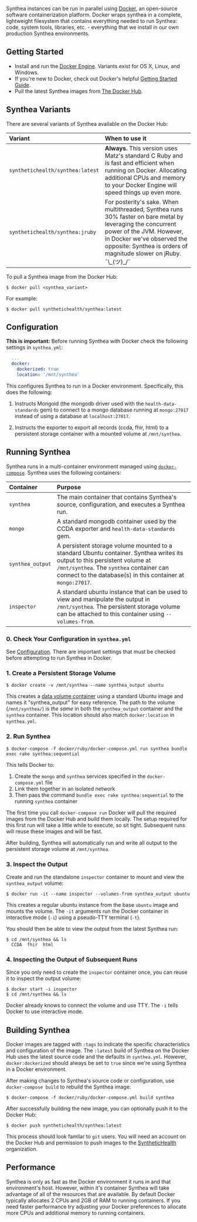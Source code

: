 Synthea instances can be run in parallel using [Docker](https://www.docker.com/), an open-source software containerization platform. Docker wraps synthea in a complete, lightweight filesystem that contains everything needed to run Synthea: code, system tools, libraries, etc. - everything that we install in our own production Synthea environments.

## Getting Started

* Install and run the [Docker Engine](https://docs.docker.com/engine/getstarted/step_one/). Variants exist for OS X, Linux, and Windows.
* If you're new to Docker, check out Docker's helpful [Getting Started Guide](https://docs.docker.com/engine/getstarted/).
* Pull the latest Synthea images from [The Docker Hub](https://hub.docker.com/r/synthetichealth/synthea/).

## Synthea Variants

There are several variants of Synthea available on the Docker Hub:

| Variant | When to use it |
|:--------|:---------------|
| `synthetichealth/synthea:latest` | **Always.** This version uses Matz's standard C Ruby and is fast and efficient when running on Docker. Allocating additional CPUs and memory to your Docker Engine will speed things up even more. |
| `synthetichealth/synthea:jruby` | For posterity's sake. When multithreaded, Synthea runs 30% faster on bare metal by leveraging the concurrent power of the JVM. However, in Docker we've observed the opposite: Synthea is orders of magnitude slower on jRuby. ¯\\\_(ツ)\_/¯ |

To pull a Synthea image from the Docker Hub:

```
$ docker pull <synthea_variant>
```

For example:

```
$ docker pull synthetichealth/synthea:latest
```

## Configuration

**This is important:** Before running Synthea with Docker check the following settings in `synthea.yml`:

```yml
  ...
  docker:
    dockerized: true
    location: '/mnt/synthea'
```

This configures Synthea to run in a Docker environment. Specifically, this does the following:

1. Instructs Mongoid (the mongodb driver used with the `health-data-standards` gem) to connect to a mongo database running at `mongo:27017` instead of using a database at `localhost:27017`.

2. Instructs the exporter to export all records (ccda, fhir, html) to a persistent storage container with a mounted volume at `/mnt/synthea`.

## Running Synthea

Synthea runs in a multi-container environment managed using [`docker-compose`](https://docs.docker.com/compose/reference/overview/). Synthea uses the following containers:

| Container | Purpose |
|:----------|:--------|
| `synthea` | The main container that contains Synthea's source, configuration, and executes a Synthea run. |
| `mongo` | A standard mongodb container used by the CCDA exporter and `health-data-standards` gem. |
| `synthea_output` | A persistent storage volume mounted to a standard Ubuntu container. Synthea writes its output to this persistent volume at `/mnt/synthea`. The `synthea` container can connect to the database(s) in this container at `mongo:27017`. |
| `inspector` | A standard ubuntu instance that can be used to view and manipulate the output in `/mnt/synthea`. The persistent storage volume can be attached to this container using `--volumes-from`. |

### 0. Check Your Configuration in `synthea.yml`

See [Configuration](#configuration). There are important settings that must be checked before attempting to run Synthea in Docker.

### 1. Create a Persistent Storage Volume

```
$ docker create -v /mnt/synthea --name synthea_output ubuntu 
```

This creates a [data volume container](https://docs.docker.com/engine/tutorials/dockervolumes/#/creating-and-mounting-a-data-volume-container) using a standard Ubuntu image and names it "synthea_output" for easy reference. The path to the volume (`/mnt/synthea/`) is _the same_ in both the `synthea_output` container and the `synthea` container. This location should also match `docker:location` in `synthea.yml`.

### 2. Run Synthea

```
$ docker-compose -f docker/ruby/docker-compose.yml run synthea bundle exec rake synthea:sequential
```

This tells Docker to:

1. Create the `mongo` and `synthea` services specified in the `docker-compose.yml` file
2. Link them together in an isolated network
3. Then pass the command `bundle exec rake synthea:sequential` to the running `synthea` container

The first time you call `docker-compose run` Docker will pull the required images from the Docker Hub and build them locally. The setup required for this first run will take a little while to execute, so sit tight. Subsequent runs will reuse these images and will be fast.

After building, Synthea will automatically run and write all output to the persistent storage volume at `/mnt/synthea`.

### 3. Inspect the Output

Create and run the standalone `inspector` container to mount and view the `synthea_output` volume:

```
$ docker run -it --name inspector --volumes-from synthea_output ubuntu
```

This creates a regular ubuntu instance from the base `ubuntu` image and mounts the volume. The `-it` arguments run the Docker container in interactive mode (`-i`) using a pseudo-TTY terminal (`-t`).

You should then be able to view the output from the latest Synthea run:

```
$ cd /mnt/synthea && ls
  CCDA  fhir  html
```

### 4. Inspecting the Output of Subsequent Runs

Since you only need to create the `inspector` container once, you can reuse it to inspect the output volume:

```
$ docker start -i inspector
$ cd /mnt/synthea && ls
```

Docker already knows to connect the volume and use TTY. The `-i` tells Docker to use interactive mode.

## Building Synthea

Docker images are tagged with `:tags` to indicate the specific characteristics and configuration of the image. The `:latest` build of Synthea on the Docker Hub uses the latest source code and the defaults in `synthea.yml`. However, `docker:dockerized` should always be set to `true` since we're using Synthea in a Docker environment.

After making changes to Synthea's source code or configuration, use `docker-compose build` to rebuild the Synthea image:

```
$ docker-compose -f docker/ruby/docker-compose.yml build synthea
```

After successfully building the new image, you can optionally push it to the Docker Hub:

```
$ docker push synthetichealth/synthea:latest
```
This process should look familar to `git` users. You will need an account on the Docker Hub and permission to push images to the [SyntheticHealth](https://hub.docker.com/u/synthetichealth/) organization.

## Performance

Synthea is only as fast as the Docker environment it runs in and that environment's host. However, within it's container Synthea will take advantage of all of the resources that are available. By default Docker typically allocates 2 CPUs and 2GB of RAM to running containers. If you need faster performance try adjusting your Docker preferences to allocate more CPUs and additional memory to running containers.







